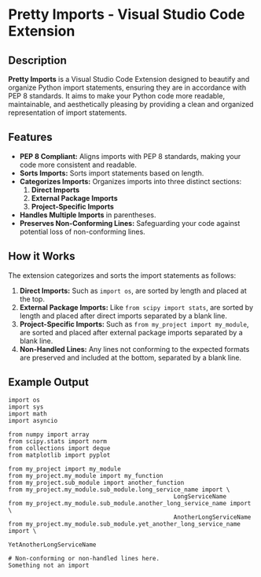 # Pretty Imports - Visual Studio Code Extension

## Description

**Pretty Imports** is a Visual Studio Code Extension designed to beautify and organize Python import statements, ensuring they are in accordance with PEP 8 standards. It aims to make your Python code more readable, maintainable, and aesthetically pleasing by providing a clean and organized representation of import statements.

## Features

- **PEP 8 Compliant:** Aligns imports with PEP 8 standards, making your code more consistent and readable.
- **Sorts Imports:** Sorts import statements based on length.
- **Categorizes Imports:** Organizes imports into three distinct sections:
  1. **Direct Imports**
  2. **External Package Imports**
  3. **Project-Specific Imports**
- **Handles Multiple Imports** in parentheses.
- **Preserves Non-Conforming Lines:** Safeguarding your code against potential loss of non-conforming lines.

## How it Works

The extension categorizes and sorts the import statements as follows:
1. **Direct Imports:** Such as `import os`, are sorted by length and placed at the top.
2. **External Package Imports:** Like `from scipy import stats`, are sorted by length and placed after direct imports separated by a blank line.
3. **Project-Specific Imports:** Such as `from my_project import my_module`, are sorted and placed after external package imports separated by a blank line.
4. **Non-Handled Lines:** Any lines not conforming to the expected formats are preserved and included at the bottom, separated by a blank line.

## Example Output
```plaintext
import os
import sys
import math
import asyncio

from numpy import array
from scipy.stats import norm
from collections import deque
from matplotlib import pyplot

from my_project import my_module
from my_project.my_module import my_function
from my_project.sub_module import another_function
from my_project.my_module.sub_module.long_service_name import \
                                               LongServiceName
from my_project.my_module.sub_module.another_long_service_name import \
                                               AnotherLongServiceName
from my_project.my_module.sub_module.yet_another_long_service_name import \
                                               YetAnotherLongServiceName

# Non-conforming or non-handled lines here.
Something not an import
